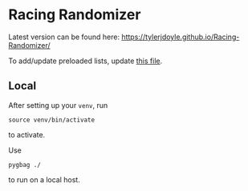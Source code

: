 # Racing Randomizer

Latest version can be found here: https://tylerjdoyle.github.io/Racing-Randomizer/

To add/update preloaded lists, update [this file](https://github.com/tylerjdoyle/Racing-Randomizer/blob/main/randomizer/assets/preloaded.json).

## Local

After setting up your `venv`, run
```
source venv/bin/activate
```
to activate.

Use 
```
pygbag ./
```
to run on a local host.